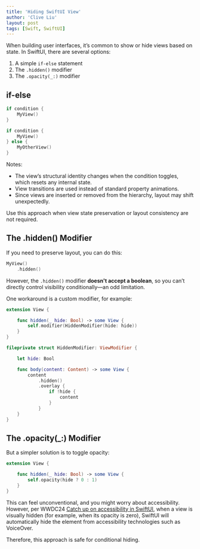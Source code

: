 ```yaml
---
title: 'Hiding SwiftUI View'
author: 'Clive Liu'
layout: post
tags: [Swift, SwiftUI]
---
```


When building user interfaces, it’s common to show or hide views based on state. In SwiftUI, there are several options:

1. A simple `if-else` statement
2. The `.hidden()` modifier
3. The `.opacity(_:)` modifier

## if-else

```swift
if condition {
    MyView()
}

if condition {
    MyView()
} else {
    MyOtherView()
}
```

Notes:
- The view’s structural identity changes when the condition toggles, which resets any internal state.
- View transitions are used instead of standard property animations.
- Since views are inserted or removed from the hierarchy, layout may shift unexpectedly.

Use this approach when view state preservation or layout consistency are not required.

## The .hidden() Modifier

If you need to preserve layout, you can do this:

```swift
MyView()
    .hidden()
```

However, the `.hidden()` modifier **doesn't accept a boolean**, so you can’t directly control visibility conditionally—an odd limitation.

One workaround is a custom modifier, for example:

```swift
extension View {

    func hidden(_ hide: Bool) -> some View {
        self.modifier(HiddenModifier(hide: hide))
    }
}

fileprivate struct HiddenModifier: ViewModifier {

    let hide: Bool

    func body(content: Content) -> some View {
        content
            .hidden()
            .overlay {
                if !hide {
                    content
                }
            }
    }
}
```

## The .opacity(_:) Modifier

But a simpler solution is to toggle opacity:

```swift
extension View {

    func hidden(_ hide: Bool) -> some View {
        self.opacity(hide ? 0 : 1)
    }
}
```

This can feel unconventional, and you might worry about accessibility. However, per WWDC24 [Catch up on accessibility in SwiftUI](https://developer.apple.com/videos/play/wwdc2024/10073/?time=470), when a view is visually hidden (for example, when its opacity is zero), SwiftUI will automatically hide the element from accessibility technologies such as VoiceOver.

Therefore, this approach is safe for conditional hiding.
